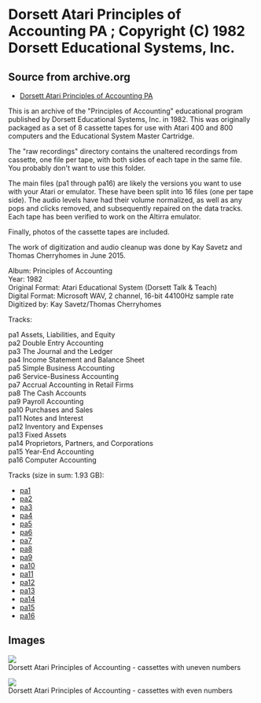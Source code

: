 # Dorsett Atari Principles of Accounting PA ; Copyright (C) 1982 Dorsett Educational Systems, Inc.  
## Source from archive.org  
- [Dorsett Atari Principles of Accounting PA](https://archive.org/details/DorsettAtariPrinciplesOfAccounting)  
  
This is an archive of the "Principles of Accounting" educational program published by Dorsett Educational Systems, Inc. in 1982. This was originally packaged as a set of 8 cassette tapes for use with Atari 400 and 800 computers and the Educational System Master Cartridge.  
  
The "raw recordings" directory contains the unaltered recordings from cassette, one file per tape, with both sides of each tape in the same file. You probably don't want to use this folder.  
  
The main files (pa1 through pa16) are likely the versions you want to use with your Atari or emulator. These have been split into 16 files (one per tape side). The audio levels have had their volume normalized, as well as any pops and clicks removed, and subsequently repaired on the data tracks. Each tape has been verified to work on the Altirra emulator.  
  
Finally, photos of the cassette tapes are included.  
  
The work of digitization and audio cleanup was done by Kay Savetz and Thomas Cherryhomes in June 2015.  
  
Album: Principles of Accounting  
Year: 1982  
Original Format: Atari Educational System (Dorsett Talk & Teach)  
Digital Format: Microsoft WAV, 2 channel, 16-bit 44100Hz sample rate  
Digitized by: Kay Savetz/Thomas Cherryhomes  
  
Tracks:  
  
pa1	Assets, Liabilities, and Equity  
pa2	Double Entry Accounting  
pa3	The Journal and the Ledger  
pa4	Income Statement and Balance Sheet  
pa5	Simple Business Accounting  
pa6	Service-Business Accounting  
pa7	Accrual Accounting in Retail Firms  
pa8	The Cash Accounts  
pa9	Payroll Accounting  
pa10	Purchases and Sales  
pa11	Notes and Interest  
pa12	Inventory and Expenses  
pa13	Fixed Assets  
pa14	Proprietors, Partners, and Corporations  
pa15	Year-End Accounting  
pa16	Computer Accounting  
  
Tracks (size in sum: 1.93 GB):  
  
- [pa1](http://data.atariwiki.org/FLAC/Principles_of_Accounting/pa1.flac)  
- [pa2](http://data.atariwiki.org/FLAC/Principles_of_Accounting/pa2.flac)  
- [pa3](http://data.atariwiki.org/FLAC/Principles_of_Accounting/pa3.flac)  
- [pa4](http://data.atariwiki.org/FLAC/Principles_of_Accounting/pa4.flac)  
- [pa5](http://data.atariwiki.org/FLAC/Principles_of_Accounting/pa5.flac)  
- [pa6](http://data.atariwiki.org/FLAC/Principles_of_Accounting/pa6.flac)  
- [pa7](http://data.atariwiki.org/FLAC/Principles_of_Accounting/pa7.flac)  
- [pa8](http://data.atariwiki.org/FLAC/Principles_of_Accounting/pa8.flac)  
- [pa9](http://data.atariwiki.org/FLAC/Principles_of_Accounting/pa9.flac)  
- [pa10](http://data.atariwiki.org/FLAC/Principles_of_Accounting/pa10.flac)  
- [pa11](http://data.atariwiki.org/FLAC/Principles_of_Accounting/pa11.flac)  
- [pa12](http://data.atariwiki.org/FLAC/Principles_of_Accounting/pa12.flac)  
- [pa13](http://data.atariwiki.org/FLAC/Principles_of_Accounting/pa13.flac)  
- [pa14](http://data.atariwiki.org/FLAC/Principles_of_Accounting/pa14.flac)  
- [pa15](http://data.atariwiki.org/FLAC/Principles_of_Accounting/pa15.flac)  
- [pa16](http://data.atariwiki.org/FLAC/Principles_of_Accounting/pa16.flac)  
## Images  
![](attachments/paA_.jpg)  
Dorsett Atari Principles of Accounting - cassettes with uneven numbers  
  
![](attachments/paB_.jpg)  
Dorsett Atari Principles of Accounting - cassettes with even numbers  
